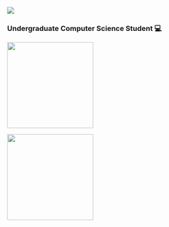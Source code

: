 <!-- Header -->
<img src="https://i.pinimg.com/originals/74/5c/c9/745cc90fcc688569610f84bc5d2b2fd6.gif"></img>

<!-- Body -->
### Undergraduate Computer Science Student 💻
<div>
  <table width="100%" cellspacing="0" cellpadding="0">
    <p href="https://github.com/WendellTMO/github-readme-stats">
      <img height=200 align="center" src="https://github-readme-stats-wendelltmo.vercel.app/api?username=WendellTMO&theme=shadow_blue" />
    </p>
    <p href="https://github.com/anuraghazra/convoychat">
      <img height=200 align="center" src="https://github-readme-stats-wendelltmo.vercel.app/api/top-langs?username=WendellTMO&size_weight=0.5&count_weight=0.5&theme=shadow_blue&layout=compact&langs_count=8&card_width=320" />
    </p>
  </table>
</div>
<!--
**WendellTMO/WendellTMO** is a ✨ _special_ ✨ repository because its `README.md` (this file) appears on your GitHub profile.

Here are some ideas to get you started:

- 🔭 I’m currently working on ...
- 🌱 I’m currently learning ...
- 👯 I’m looking to collaborate on ...
- 🤔 I’m looking for help with ...
- 💬 Ask me about ...
- 📫 How to reach me: ...
- 😄 Pronouns: ...
- ⚡ Fun fact: ...
-->
